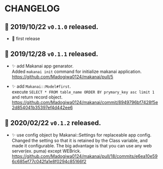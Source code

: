 # CHANGELOG

## :gift: 2019/10/22 `v0.1.0` released.

* :tada: first release

## :gift: 2019/12/28 `v0.1.1` released.

* :sparkles: add Makanai app genarator.  
  Added `makanai init` command for initialize makanai application.  
  https://github.com/Madogiwa0124/makanai/pull/5

* :sparkles: add `Makanai::Model#first`.  
  execute `SELECT * FROM table_name ORDER BY prymary_key asc limit 1` and return record object.  
  https://github.com/Madogiwa0124/makanai/commit/8949796bf7428f5e2d854041b35397ef4d442ee6

## :gift: 2020/02/22 `v0.1.2` released.
* :sparkles: use config object by Makanai::Settings for replaceable app config.  
  Changed the setting so that it is retained by the Class variable, and made it configurable.
  The big advantage is that you can use any web server(ex. puma) except WEBrick.  
  https://github.com/Madogiwa0124/makanai/pull/18/commits/e6ea10e596c685ef77c042fa1e8f0294c85166f2
